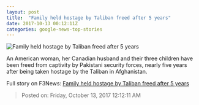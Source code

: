 ```yaml
---
layout: post
title:  "Family held hostage by Taliban freed after 5 years"
date: 2017-10-13 00:12:11Z
categories: google-news-top-stories
---
```


![Family held hostage by Taliban freed after 5 years](http://i2.cdn.cnn.com/cnnnext/dam/assets/161220122814-caitlin-coleman-video-super-tease.jpg)

An American woman, her Canadian husband and their three children have been freed from captivity by Pakistani security forces, nearly five years after being taken hostage by the Taliban in Afghanistan.


Full story on F3News: [Family held hostage by Taliban freed after 5 years](http://www.f3nws.com/n/QJaFFH)

> Posted on: Friday, October 13, 2017 12:12:11 AM
